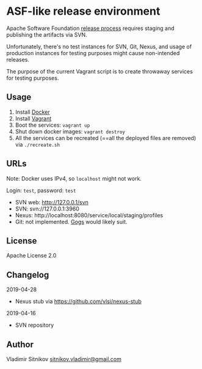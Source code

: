 ASF-like release environment
============================

Apache Software Foundation [release process](http://www.apache.org/dev/release-publishing.html)
requires staging and publishing the artifacts via SVN.

Unfortunately, there's no test instances for SVN, Git, Nexus, and usage of production instances
for testing purposes might cause non-intended releases.

The purpose of the current Vagrant script is to create throwaway services for testing purposes.


Usage
-----

1. Install [Docker](https://www.docker.com/)
1. Install [Vagrant](https://www.vagrantup.com/)
1. Boot the services: `vagrant up`
1. Shut down docker images: `vagrant destroy`
1. All the services can be recreated (==all the deployed files are removed) via `./recreate.sh`

URLs
----

Note: Docker uses IPv4, so `localhost` might not work.

Login: `test`, password: `test`

* SVN web: http://127.0.0.1/svn
* SVN: svn://127.0.0.1:3960
* Nexus: http://localhost:8080/service/local/staging/profiles
* Git: not implemented. [Gogs](https://hub.docker.com/r/gogs/gogs) would likely suit.

License
-------

Apache License 2.0

Changelog
---------

2019-04-28
* Nexus stub via https://github.com/vlsi/nexus-stub

2019-04-16
* SVN repository

Author
------

Vladimir Sitnikov <sitnikov.vladimir@gmail.com>
